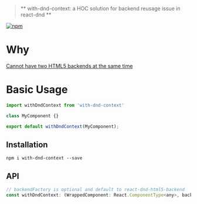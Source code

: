 > ** with-dnd-context: a HOC solution for backend reusage issue in react-dnd **

[![npm](https://img.shields.io/badge/version-1.0.0-orange.svg)](https://www.npmjs.com/package/with-dnd-context)

# Why

[Cannot have two HTML5 backends at the same time](https://github.com/react-dnd/react-dnd/issues/186)

# Basic Usage

```javascript
import withDndContext from 'with-dnd-context'

class MyComponent {}

export default withDndContext(MyComponent);
```

## Installation

```
npm i with-dnd-context --save
```

## API

```javascript
// backendFactory is optional and default to react-dnd-html5-backend
const withDndContext: (WrappedComponent: React.ComponentType<any>, backendFactory?: BackendFactory) => React.ComponentType<any>;
```

